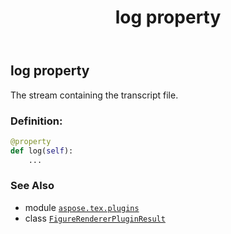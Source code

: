 ﻿---
title: log property
second_title: Aspose.TeX for Python via .NET API References
description: 
type: docs
weight: 100
url: /python-net/aspose.tex.plugins/figurerendererpluginresult/log/
is_root: false
---

## log property


The stream containing the transcript file.
### Definition:
```python
@property
def log(self):
    ...
```

### See Also
* module [`aspose.tex.plugins`](../../)
* class [`FigureRendererPluginResult`](/tex/python-net/aspose.tex.plugins/figurerendererpluginresult)
